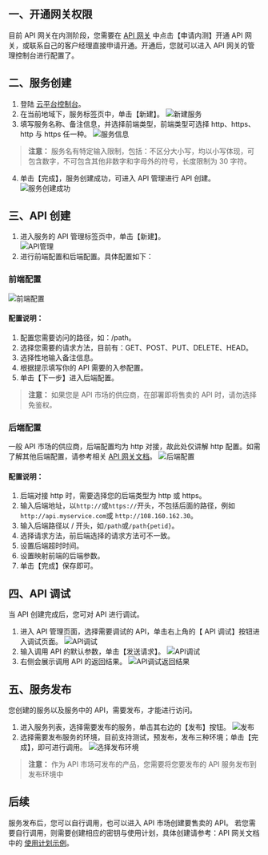## 一、开通网关权限
目前 API 网关在内测阶段，您需要在 [API 网关](http://tce.fsphere.cn/product/apigateway) 中点击【申请内测】开通 API 网关，或联系自己的客户经理直接申请开通。开通后，您就可以进入 API 网关的管理控制台进行配置了。

## 二、服务创建
1. 登陆 [云平台控制台](http://console.tce.fsphere.cn/apigateway)。   
2. 在当前地域下，服务标签页中，单击【新建】。
![新建服务](http://imgcache.tce.fsphere.cn/image/i.imgur.com/DsnOFaH.png)
3. 填写服务名称、备注信息，并选择前端类型，前端类型可选择 http、https、http 与 https 任一种。
![服务信息](http://imgcache.tce.fsphere.cn/image/i.imgur.com/lG0WNAh.png)
> **注意：**
> 服务名有特定输入限制，包括：不区分大小写，均以小写体现，可包含数字，不可包含其他非数字和字母外的符号，长度限制为 30 字符。    
      
4. 单击【完成】，服务创建成功，可进入 API 管理进行 API 创建。    
![服务创建成功](http://imgcache.tce.fsphere.cn/image/i.imgur.com/pLKCOm4.png)     

## 三、API 创建
1. 进入服务的 API 管理标签页中，单击【新建】。  
![API管理](http://imgcache.tce.fsphere.cn/image/mc.qcloudimg.com/static/img/56bce6c0f4aba860ec59b7f2717f4add/2017-12-07_111034.png)   
2. 进行前端配置和后端配置。具体配置如下：   

### 前端配置      
![前端配置](http://imgcache.tce.fsphere.cn/image/mc.qcloudimg.com/static/img/ba08243de0d7555952116c0699ce29a2/2017-12-07_111326.png)
#### 配置说明：
1. 配置您需要访问的路径，如：/path。   
2. 选择您需要的请求方法，目前有：GET、POST、PUT、DELETE、HEAD。   
3. 选择性地输入备注信息。   
4. 根据提示填写你的 API 需要的入参配置。   
5. 单击【下一步】进入后端配置。   
> **注意：**
如果您是 API 市场的供应商，在部署即将售卖的 API 时，请勿选择免鉴权。

### 后端配置
一般 API 市场的供应商，后端配置均为 http 对接，故此处仅讲解 http 配置。如需了解其他后端配置，请参考相关 [API 网关文档](/document/product/628)。
![后端配置](http://imgcache.tce.fsphere.cn/image/mc.qcloudimg.com/static/img/a847cc675cdedc33c31c0782c37bab8e/2017-12-07_112422.png)
#### 配置说明：   
1. 后端对接 http 时，需要选择您的后端类型为 http 或 https。  
2. 输入后端地址，以`http://`或`https://`开头，不包括后面的路径，例如`http://api.myservice.com`或 `http://108.160.162.30`。    
3. 输入后端路径以 / 开头，如`/path`或`/path{petid}`。   
4. 选择请求方法，前后端选择的请求方法可不一致。   
5. 设置后端超时时间。   
6. 设置映射前端的后端参数。   
7. 单击【完成】保存即可。   


## 四、API 调试
当 API 创建完成后，您可对 API 进行调试。
1. 进入 API 管理页面，选择需要调试的 API，单击右上角的【 API 调试】按钮进入调试页面。
![API调试](http://imgcache.tce.fsphere.cn/image/i.imgur.com/G6nTTsP.png)
2. 输入调用 API 的默认参数，单击【发送请求】。
![API调试](http://imgcache.tce.fsphere.cn/image/i.imgur.com/quIudJS.png)
3. 右侧会展示调用 API 的返回结果。
![API调试返回结果](http://imgcache.tce.fsphere.cn/image/i.imgur.com/JRSy6my.png)

## 五、服务发布
您创建的服务以及服务中的 API，需要发布，才能进行访问。
1. 进入服务列表，选择需要发布的服务，单击其右边的【发布】按钮。
![发布](http://imgcache.tce.fsphere.cn/image/i.imgur.com/u2b5FBa.png)
2. 选择需要发布服务的环境，目前支持测试，预发布，发布三种环境；单击【完成】，即可进行调用。
![选择发布环境](http://imgcache.tce.fsphere.cn/image/i.imgur.com/HO62H0y.png)
> **注意：**
作为 API 市场可发布的产品，您需要将您要发布的 API 服务发布到发布环境中
## 后续
服务发布后，您可以自行调用，也可以进入 API 市场创建要售卖的 API。
若您需要自行调用，则需要创建相应的密钥与使用计划，具体创建请参考：API 网关文档中的 [使用计划示例](/document/product/628/11816)。
